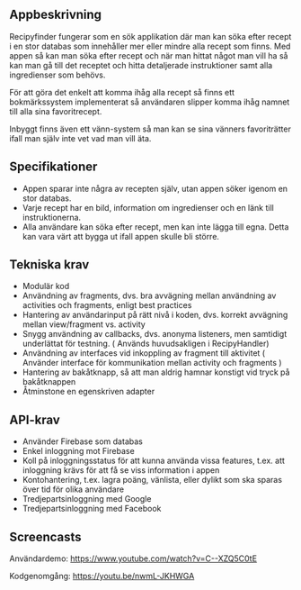 Appbeskrivning
--------------
Recipyfinder fungerar som en sök applikation där man kan söka efter recept i en stor databas
som innehåller mer eller mindre alla recept som finns. Med appen så kan man söka efter recept
och när man hittat något man vill ha så kan man gå till det receptet och hitta
detaljerade instruktioner samt alla ingredienser som behövs.

För att göra det enkelt att komma ihåg alla recept så finns ett bokmärkssystem implementerat
så användaren slipper komma ihåg namnet till alla sina favoritrecept.

Inbyggt finns även ett vänn-system så man kan se sina vänners favoriträtter ifall man själv
inte vet vad man vill äta.

Specifikationer
---------------
* Appen sparar inte några av recepten själv, utan appen söker igenom en stor databas.
* Varje recept har en bild, information om ingredienser och en länk till instruktionerna.
* Alla användare kan söka efter recept, men kan inte lägga till egna. Detta kan vara 
värt att bygga ut ifall appen skulle bli större.

Tekniska krav
---------------
* Modulär kod
* Användning av fragments, dvs. bra avvägning mellan användning av activities och fragments, enligt best practices
* Hantering av användarinput på rätt nivå i koden, dvs. korrekt avvägning mellan view/fragment vs. activity
* Snygg användning av callbacks, dvs. anonyma listeners, men samtidigt underlättat för testning.  ( Används huvudsakligen i RecipyHandler)
* Användning av interfaces vid inkoppling av fragment till aktivitet ( Använder interface för kommunikation mellan activity och fragments )
* Hantering av bakåtknapp, så att man aldrig hamnar konstigt vid tryck på bakåtknappen
* Åtminstone en egenskriven adapter

API-krav
---------------
* Använder Firebase som databas
* Enkel inloggning mot Firebase
* Koll på inloggningsstatus för att kunna använda vissa features, t.ex. att inloggning krävs för att få se viss information i appen
* Kontohantering, t.ex. lagra poäng, vänlista, eller dylikt som ska sparas över tid för olika användare
* Tredjepartsinloggning med Google
* Tredjepartsinloggning med Facebook


Screencasts
---------------
Användardemo: https://www.youtube.com/watch?v=C--XZQ5C0tE

Kodgenomgång: https://youtu.be/nwmL-JKHWGA